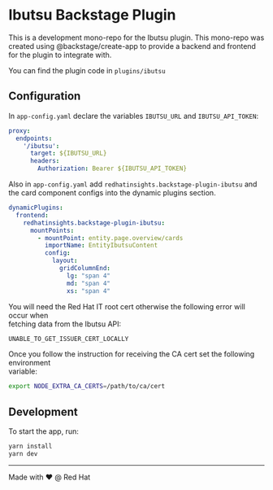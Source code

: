 # Ibutsu Backstage Plugin

This is a development mono-repo for the Ibutsu plugin. This mono-repo was created using @backstage/create-app to provide a backend and frontend for the plugin to integrate with.

You can find the plugin code in `plugins/ibutsu`

## Configuration

In `app-config.yaml` declare the variables `IBUTSU_URL` and `IBUTSU_API_TOKEN`:

```yaml
proxy:
  endpoints:
    '/ibutsu': 
      target: ${IBUTSU_URL}
      headers:
        Authorization: Bearer ${IBUTSU_API_TOKEN}
```

Also in `app-config.yaml` add `redhatinsights.backstage-plugin-ibutsu` and the card component configs into the dynamic plugins section.

```yaml
dynamicPlugins:
  frontend:
    redhatinsights.backstage-plugin-ibutsu:
      mountPoints:
        - mountPoint: entity.page.overview/cards
          importName: EntityIbutsuContent
          config:
            layout:
              gridColumnEnd:
                lg: "span 4"
                md: "span 4"
                xs: "span 4"
```

You will need the Red Hat IT root cert otherwise the following error will occur when  
fetching data from the Ibutsu API:

```sh
UNABLE_TO_GET_ISSUER_CERT_LOCALLY
```

Once you follow the instruction for receiving the CA cert set the following environment  
variable:

```sh
export NODE_EXTRA_CA_CERTS=/path/to/ca/cert
```

## Development

To start the app, run:

```sh
yarn install
yarn dev
```

---
Made with ❤️ @ Red Hat
